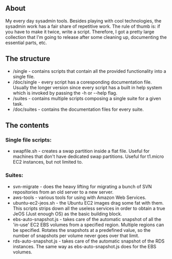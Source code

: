 ## About

My every day sysadmin tools. Besides playing with cool technologies, the sysadmin work has a fair share of repetitive work. The rule of thumb is: if you have to make it twice, write a script. Therefore, I got a pretty large collection that I'm going to release after some cleaning up, documenting the essential parts, etc.

## The structure

 * /single - contains scripts that contain all the provided functionality into a single file.
 * /doc/single - every script has a coresponding documentation file. Usually the longer version since every script has a built in help system which is invoked by passing the -h or --help flag.
 * /suites - contains multiple scripts composing a single suite for a given task.
 * /doc/suites - contains the documentation files for every suite.

## The contents

### Single file scripts:

 * swapfile.sh - creates a swap partition inside a flat file. Useful for machines that don't have dedicated swap partitions. Useful for t1.micro EC2 instances, but not limited to.

### Suites:

 * svn-migrate - does the heavy lifting for migrating a bunch of SVN repositories from an old server to a new server.
 * aws-tools - various tools for using with Amazon Web Services.
  * ubuntu-ec2-jeos.sh - the Ubuntu EC2 images drag some fat with them. This scripts strips down all the useless services in order to obtain a true JeOS (Just enough OS) as the basic building block.
  * ebs-auto-snapshot.js - takes care of the automatic snapshot of all the 'in-use' EC2 EBS volumes from a specified region. Multiple regions can be specified. Rotates the snapshots at a predefined value, so the number of snapshots per volume never goes over that limit.
  * rds-auto-snapshot.js - takes care of the automatic snapshot of the RDS instances. The same way as ebs-auto-snapshot.js does for the EBS volumes.


